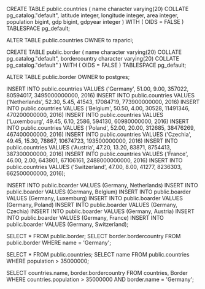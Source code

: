 CREATE TABLE public.countries
(
    name character varying(20) COLLATE pg_catalog."default",
    latitude integer,
    longitude integer,
    area integer,
    population bigint,
    gdp bigint,
    gdpyear integer
)
WITH (
    OIDS = FALSE
)
TABLESPACE pg_default;

ALTER TABLE public.countries
    OWNER to raparici;

CREATE TABLE public.border
(
    name character varying(20) COLLATE pg_catalog."default",
    bordercountry character varying(20) COLLATE pg_catalog."default"
)
WITH (
    OIDS = FALSE
)
TABLESPACE pg_default;

ALTER TABLE public.border
    OWNER to postgres;

INSERT INTO public.countries
	VALUES ('Germany', 51.00, 9.00, 357022, 80594017, 3495000000000, 2016)
INSERT INTO public.countries
    VALUES ('Netherlands', 52.30, 5.45, 41543, 17084719, 773900000000, 2016)
INSERT INTO public.countries
    VALUES ('Belgium', 50.50, 4.00, 30528, 11491346, 470200000000, 2016)
INSERT INTO public.countries
    VALUES ('Luxembourg', 49.45, 6.10, 2586, 594130, 60980000000, 2016)
INSERT INTO public.countries
    VALUES ('Poland', 52.00, 20.00, 312685, 38476269, 467400000000, 2016)
INSERT INTO public.countries
    VALUES ('Czechia', 49.45, 15.30, 78867, 10674723, 193500000000, 2016)
INSERT INTO public.countries
    VALUES ('Austria', 47.20, 13.20, 83871, 8754413, 387300000000, 2016)
INSERT INTO public.countries
    VALUES ('France', 46.00, 2.00, 643801, 67106161, 2488000000000, 2016)
INSERT INTO public.countries
    VALUES ('Switzerland', 47.00, 8.00, 41277, 8236303, 662500000000, 2016);
    
   
INSERT INTO public.boarder VALUES (Germany, Netherlands)
INSERT INTO public.boarder VALUES (Germany, Belgium)
INSERT INTO public.boarder VALUES (Germany, Luxemburg)
INSERT INTO public.boarder VALUES (Germany, Poland)
INSERT INTO public.boarder VALUES (Germany, Czechia)
INSERT INTO public.boarder VALUES (Germany, Austria)
INSERT INTO public.boarder VALUES (Germany, France)
INSERT INTO public.boarder VALUES (Germany, Switzerland);

SELECT * FROM public.border;
SELECT border.bordercountry
FROM public.border
WHERE name = 'Germany';

SELECT * FROM public.countries;
SELECT name
FROM public.countries
WHERE population > 35000000;

SELECT countries.name, border.bordercountry
FROM countries, Border
WHERE countries.population > 35000000 AND border.name = 'Germany';


